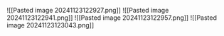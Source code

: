 ![[Pasted image 20241123122927.png]]
![[Pasted image 20241123122941.png]]
![[Pasted image 20241123122957.png]]
![[Pasted image 20241123123043.png]]